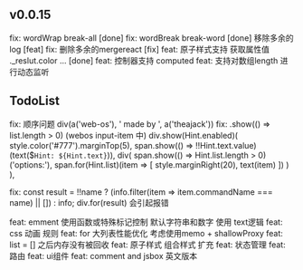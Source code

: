 <!--
 * @Author: chenzhongsheng
 * @Date: 2022-11-05 12:19:34
 * @Description: Coding something
 * @LastEditors: chenzhongsheng
 * @LastEditTime: 2022-11-28 09:03:53
-->

## v0.0.15

fix: wordWrap break-all [done]
fix: wordBreak break-word [done]
移除多余的log [feat]
fix: 删除多余的mergereact [fix]
feat: 原子样式支持 获取属性值 ._reslut.color ... [done]
feat: 控制器支持 computed
feat: 支持对数组length 进行动态监听

## TodoList

fix: 顺序问题 div(a('web-os'), ' made by ', a('theajack'))
fix: .show(() => list.length > 0) (webos input-item 中)
        div.show(Hint.enabled)(
            style.color('#777').marginTop(5),
            span.show(() => !!Hint.text.value)(text($`Hint: ${Hint.text}`)),
            div(
                span.show(() => Hint.list.length > 0)('options:'),
                span.for(Hint.list)(item => [
                    style.marginRight(20),
                    text(item)
                ])
            )
        ),


fix: 
        const result = !!name ? (info.filter(item => item.commandName === name) || []) : info;
        div.for(result) 会引起报错


feat: emment 使用函数或特殊标记控制 默认字符串和数字 使用 text逻辑
feat: css 动画 规则
feat: for 大列表性能优化 考虑使用memo + shallowProxy
feat: list = [] 之后内存没有被回收
feat: 原子样式 组合样式 扩充
feat: 状态管理
feat: 路由
feat: ui组件
feat: comment and jsbox 英文版本